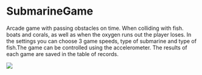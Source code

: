 # SubmarineGame

Arcade game with passing obstacles on time. When colliding with fish. boats and corals, as well as when the oxygen runs out the player loses. In the settings you can choose 3 game speeds, type of submarine and type of fish.The game can be controlled using the accelerometer. The results of each game are saved in the table of records.

![](Resources/SubmarineGame.gif)
